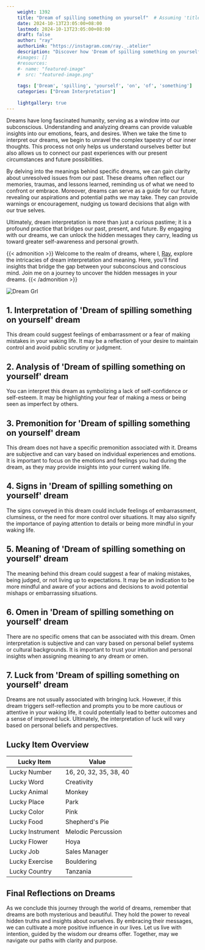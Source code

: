 ```yaml
---
    weight: 1392
    title: "Dream of spilling something on yourself"  # Assuming 'title' column exists
    date: 2024-10-13T23:05:00+08:00
    lastmod: 2024-10-13T23:05:00+08:00
    draft: false
    author: "ray"
    authorLink: "https://instagram.com/ray._.atelier"
    description: "Discover how 'Dream of spilling something on yourself' can interpret your future and uncover its significant meanings in your life."
    #images: []
    #resources:
    #- name: "featured-image"
    #  src: "featured-image.png"
    
    tags: ['Dream', 'spilling', 'yourself', 'on', 'of', 'something']
    categories: ["Dream Interpretation"]
    
    lightgallery: true
---
```

    
Dreams have long fascinated humanity, serving as a window into our subconscious. Understanding and analyzing dreams can provide valuable insights into our emotions, fears, and desires. When we take the time to interpret our dreams, we begin to unravel the complex tapestry of our inner thoughts. This process not only helps us understand ourselves better but also allows us to connect our past experiences with our present circumstances and future possibilities.

By delving into the meanings behind specific dreams, we can gain clarity about unresolved issues from our past. These dreams often reflect our memories, traumas, and lessons learned, reminding us of what we need to confront or embrace. Moreover, dreams can serve as a guide for our future, revealing our aspirations and potential paths we may take. They can provide warnings or encouragement, nudging us toward decisions that align with our true selves.

Ultimately, dream interpretation is more than just a curious pastime; it is a profound practice that bridges our past, present, and future. By engaging with our dreams, we can unlock the hidden messages they carry, leading us toward greater self-awareness and personal growth.

{{< admonition >}}
Welcome to the realm of dreams, where I, [Ray](https://instagram.com/ray._.atelier), explore the intricacies of dream interpretation and meaning. Here, you’ll find insights that bridge the gap between your subconscious and conscious mind. Join me on a journey to uncover the hidden messages in your dreams.
{{< /admonition >}}

![Dream Grl](https://cdn.pixabay.com/photo/2017/11/02/03/35/gothic-2910057_1280.jpg "Dream Grl")

## 1. Interpretation of 'Dream of spilling something on yourself' dream

This dream could suggest feelings of embarrassment or a fear of making mistakes in your waking life. It may be a reflection of your desire to maintain control and avoid public scrutiny or judgment.

## 2. Analysis of 'Dream of spilling something on yourself' dream

You can interpret this dream as symbolizing a lack of self-confidence or self-esteem. It may be highlighting your fear of making a mess or being seen as imperfect by others.

## 3. Premonition for 'Dream of spilling something on yourself' dream

This dream does not have a specific premonition associated with it. Dreams are subjective and can vary based on individual experiences and emotions. It is important to focus on the emotions and feelings you had during the dream, as they may provide insights into your current waking life.

## 4. Signs in 'Dream of spilling something on yourself' dream

The signs conveyed in this dream could include feelings of embarrassment, clumsiness, or the need for more control over situations. It may also signify the importance of paying attention to details or being more mindful in your waking life.

## 5. Meaning of 'Dream of spilling something on yourself' dream

The meaning behind this dream could suggest a fear of making mistakes, being judged, or not living up to expectations. It may be an indication to be more mindful and aware of your actions and decisions to avoid potential mishaps or embarrassing situations.

## 6. Omen in 'Dream of spilling something on yourself' dream

There are no specific omens that can be associated with this dream. Omen interpretation is subjective and can vary based on personal belief systems or cultural backgrounds. It is important to trust your intuition and personal insights when assigning meaning to any dream or omen.

## 7. Luck from 'Dream of spilling something on yourself' dream

Dreams are not usually associated with bringing luck. However, if this dream triggers self-reflection and prompts you to be more cautious or attentive in your waking life, it could potentially lead to better outcomes and a sense of improved luck. Ultimately, the interpretation of luck will vary based on personal beliefs and perspectives.

## Lucky Item Overview
| Lucky Item          | Value              |
|---------------|--------------------|
| Lucky Number        | 16, 20, 32, 35, 38, 40  |
| Lucky Word          | Creativity |
| Lucky Animal        | Monkey |
| Lucky Place         | Park     |
| Lucky Color         | Pink     |
| Lucky Food          | Shepherd's Pie      |
| Lucky Instrument    | Melodic Percussion |
| Lucky Flower        | Hoya    |
| Lucky Job           | Sales Manager       |
| Lucky Exercise      | Bouldering  |
| Lucky Country       | Tanzania    |


##  Final Reflections on Dreams

As we conclude this journey through the world of dreams, remember that dreams are both mysterious and beautiful. They hold the power to reveal hidden truths and insights about ourselves. By embracing their messages, we can cultivate a more positive influence in our lives. Let us live with intention, guided by the wisdom our dreams offer. Together, may we navigate our paths with clarity and purpose.
